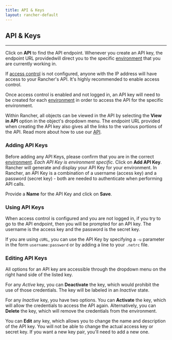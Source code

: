```yaml
---
title: API & Keys
layout: rancher-default
---
```


## API & Keys
---

Click on **API** to find the API endpoint. Whenever you create an API key, the endpoint URL providedwill direct you to the specific [environment]({{site.baseurl}}/rancher/configuration/environments) that you are currently working in. 

If [access control]({{site.baseurl}}/rancher/configuration/access-control/) is not configured, anyone with the IP address will have access to your Rancher's API. It's highly recommended to enable access control.

Once access control is enabled and not logged in, an API key will need to be created for each [environment]({{site.baseurl}}/rancher/configuration/environments/) in order to access the API for the specific environment. 

Within Rancher, all objects can be viewed in the API by selecting the **View in API** option in the object's dropdown menu. The endpoint URL provided when creating the API key also gives all the links to the various portions of the API. Read more about how to use our [API]({{site.baseurl}}/rancher/api).

### Adding API Keys

Before adding any API Keys, please confirm that you are in the correct [environment]({{site.baseurl}}/rancher/configuration/environments/). _Each API Key is environment specific_. Click on **Add API Key**. Rancher will generate and display your API Key for your environment. In Rancher, an API Key is a combination of a username (access key) and a password (secret key) - both are needed to authenticate when performing API calls.

Provide a **Name** for the API Key and click on **Save**. 

### Using API Keys

When access control is configured and you are not logged in, if you try to go to the API endpoint, then you will be prompted for an API key. The username is the access key and the password is the secret key. 

If you are using `cURL`, you can use the API Key by specifying a `-u` parameter in the form `username:password` or by adding a line to your `.netrc` file.

### Editing API Keys

All options for an API key are accessible through the dropdown menu on the right hand side of the listed key.

For any _Active_ key, you can **Deactivate** the key, which would prohibit the use of those credentials. The key will be labeled in an _Inactive_ state.

For any _Inactive_ key, you have two options. You can **Activate** the key, which will allow the credentials to access the API again. Alternatively, you can **Delete** the key, which will remove the credentials from the environment.

You can **Edit** any key, which allows you to change the name and description of the API key. You will not be able to change the actual access key or secret key. If you want a new key pair, you'll need to add a new one.

